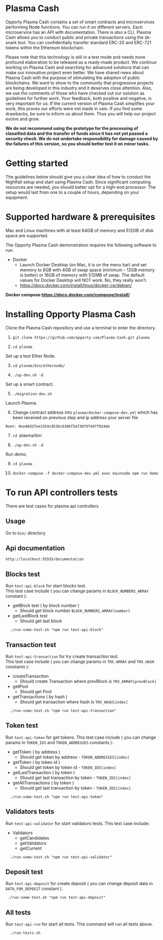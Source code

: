 # Plasma Cash

Opporty Plasma Cash contains a set of smart contracts and microservices performing Node functions. You can run it on different servers. Each microservice has an API with documentation. There is also a CLI. Plasma Cash allows you to conduct public and private transactions using the zk-snark tool. You can confidentially transfer standard ERC-20 and ERC-721 tokens within the Ethereum blockchain.

Please note that this technology is still in a test mode and needs more profound elaboration to be released as a ready-made product. We continue working on Plasma Cash and searching for advanced solutions that can make our innovative project even better.
We have shared news about Plasma Cash with the purpose of stimulating the adoption of public blockchains. We want to show to the community that progressive projects are being developed in this industry and it deserves close attention. 
Also, we use the comments of those who have checked out our solution as guidelines for further work. Your feedback, both positive and negative, is very important for us. If the current version of Plasma Cash simplifies your work, this proves our efforts were not made in vain. If you find some drawbacks, be sure to inform us about them. Thus you will help our project evolve and grow. 

**We do not recommend using the prototype for the processing of classified data and the transfer of funds since it has not yet passed a security check. We do not undertake responsibility for damage caused by the failures of this version, so you should better test it on minor tasks.**

# Getting started

The guidelines below should give you a clear idea of how to conduct the Nightfall setup and start using Plasma Cash. Since significant computing resources are needed, you should better opt for a high-end processor. The setup would last from one to a couple of hours, depending on your equipment. 

# Supported hardware & prerequisites

Mac and Linux machines with at least 64GB of memory and 512GB of disk space are supported.

The Opporty Plasma Cash demonstration requires the following software to run:
- Docker
  - Launch Docker Desktop (on Mac, it is on the menu bar) and set memory to 8GB with 4GB of swap space (minimum - 12GB memory is better) or 16GB of memory with 512MB of swap. The default values for Docker Desktop will NOT work. No, they really won't.
  - https://docs.docker.com/install/linux/docker-ce/debian/

**Docker compose https://docs.docker.com/compose/install/**
 
# Installing Opporty Plasma Cash

Clone the Plasma Cash repository and use a terminal to enter the directory.
1. `git clone https://github.com/opporty-com/Plasma-Cash.git plasma`

2. `cd plasma`


Set up a test Ether Node. 

3. `cd plasma/bin/ethernode/`

4. `./up-dev.sh -d`

Set up a smart contract. 

5. `./migration-dev.sh`

Launch Plasma.

6. Change contract address into `plasma/docker-compose-dev.yml` which has been received on previous step and ip address your server file
```
Root: 0xe40d2fee1554cd536c630bf5af30fdfe97f924de
```

7. `cd `plasma/bin`

8. `./up-dev.sh -d`

Run demo. 

9. `cd plasma`

10. `docker-compose -f docker-compose-dev.yml exec mainnode npm run demo`

# To run API controllers tests

There are test cases for plasma api controllers


## Usage 

Go to  `bin/` directory

## Api documentation
`http://localhost:55555/documentation`

## Blocks test 
Run `test-api-block` for start blocks test.  
This test case include ( you can change params in `BLOCK_NUMBERS_ARRAY` constant ):
 - getBlock test ( by block number ) 
   - Should get block number `BLOCK_NUMBERS_ARRAY[number]`
 - getLastBlock test 
   - Should get last block
```
  ./run-some-test.sh "npm run test-api-block"
```

## Transaction test 
Run `test-api-transaction` for try create transaction test.  
This test case include ( you can change params in `TRX_ARRAY` and `TRX_HASH` constants ):
 - createTransaction
   - Should create Transaction where prevBlock is `TRX_ARRAY[prevBlock]`
 - getPool
   - Should get Pool
 - getTransactions ( by hash )
   - Should get transaction where hash is `TRX_HASH[index]`
   
```
  ./run-some-test.sh "npm run test-api-transaction"
```

## Token test 
Run `test-api-token` for get tokens.
This test case include ( you can change params in `TOKEN_IDS` and `TOKEN_ADDRESSES` constants ):
 - getToken ( by address )
   - Should get token by address -  `TOKEN_ADDRESSES[index]`
 - getToken ( by token id )
   - Should get token by token id -  `TOKEN_IDS[index]`
 - getLastTransaction ( by token )
    - Should get last transaction by token -  `TOKEN_IDS[index]`
 - getAllTransactions ( by token )
    - Should get last transaction by token -  `TOKEN_IDS[index]`     
```
  ./run-some-test.sh "npm run test-api-token"
```

## Validators tests
Run `test-api-validator` for start validators tests.
This test case include:
 - Validators
   - getCandidates
   - getValidators
   - getCurrent
```
  ./run-some-test.sh "npm run test-api-validator"
```

## Deposit test 
Run `test-api-deposit` for create deposit ( you can change deposit data in `DATA_FOR_DEPOSIT` constant ).  
```
 ./run-some-test.sh "npm run test-api-deposit"
```

## All tests
Run `test-api-run` for start all tests.
This command will run all tests above.  
```
  ./run-tests.sh 
```

